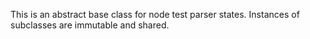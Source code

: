 
This is an abstract base class for node test parser states. Instances of subclasses are immutable and shared.
